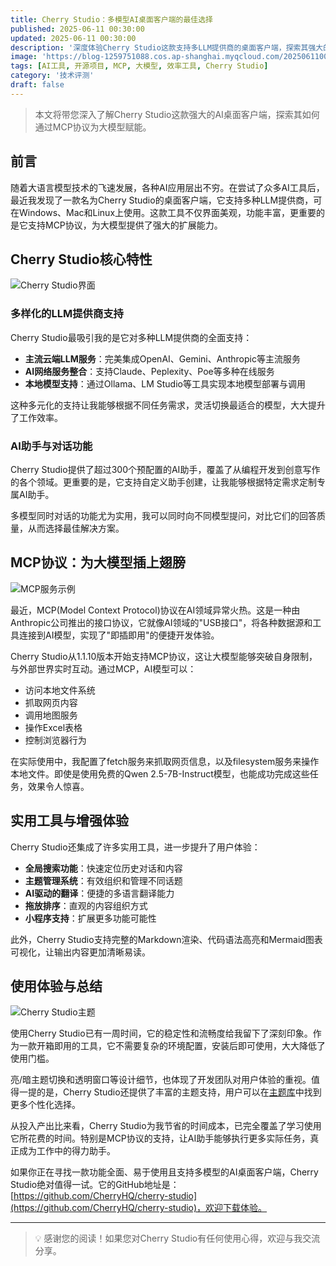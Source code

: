 ```yaml
---
title: Cherry Studio：多模型AI桌面客户端的最佳选择
published: 2025-06-11 00:30:00
updated: 2025-06-11 00:30:00
description: '深度体验Cherry Studio这款支持多LLM提供商的桌面客户端，探索其强大的MCP协议支持和丰富的功能生态。'
image: 'https://blog-1259751088.cos.ap-shanghai.myqcloud.com/20250611005902963.png?imageSlim'
tags: [AI工具, 开源项目, MCP, 大模型, 效率工具, Cherry Studio]
category: '技术评测'
draft: false
---
```


> 本文将带您深入了解Cherry Studio这款强大的AI桌面客户端，探索其如何通过MCP协议为大模型赋能。

## 前言

随着大语言模型技术的飞速发展，各种AI应用层出不穷。在尝试了众多AI工具后，最近我发现了一款名为Cherry Studio的桌面客户端，它支持多种LLM提供商，可在Windows、Mac和Linux上使用。这款工具不仅界面美观，功能丰富，更重要的是它支持MCP协议，为大模型提供了强大的扩展能力。

## Cherry Studio核心特性

![Cherry Studio界面](https://blog-1259751088.cos.ap-shanghai.myqcloud.com/20250611001314160.png?imageSlim)

### 多样化的LLM提供商支持

Cherry Studio最吸引我的是它对多种LLM提供商的全面支持：

- **主流云端LLM服务**：完美集成OpenAI、Gemini、Anthropic等主流服务
- **AI网络服务整合**：支持Claude、Peplexity、Poe等多种在线服务
- **本地模型支持**：通过Ollama、LM Studio等工具实现本地模型部署与调用

这种多元化的支持让我能够根据不同任务需求，灵活切换最适合的模型，大大提升了工作效率。

### AI助手与对话功能

Cherry Studio提供了超过300个预配置的AI助手，覆盖了从编程开发到创意写作的各个领域。更重要的是，它支持自定义助手创建，让我能够根据特定需求定制专属AI助手。

多模型同时对话的功能尤为实用，我可以同时向不同模型提问，对比它们的回答质量，从而选择最佳解决方案。

## MCP协议：为大模型插上翅膀

![MCP服务示例](https://blog-1259751088.cos.ap-shanghai.myqcloud.com/20250611001352442.png?imageSlim)

最近，MCP(Model Context Protocol)协议在AI领域异常火热。这是一种由Anthropic公司推出的接口协议，它就像AI领域的"USB接口"，将各种数据源和工具连接到AI模型，实现了"即插即用"的便捷开发体验。

Cherry Studio从1.1.10版本开始支持MCP协议，这让大模型能够突破自身限制，与外部世界实时互动。通过MCP，AI模型可以：

- 访问本地文件系统
- 抓取网页内容
- 调用地图服务
- 操作Excel表格
- 控制浏览器行为

在实际使用中，我配置了fetch服务来抓取网页信息，以及filesystem服务来操作本地文件。即使是使用免费的Qwen 2.5-7B-Instruct模型，也能成功完成这些任务，效果令人惊喜。

## 实用工具与增强体验

Cherry Studio还集成了许多实用工具，进一步提升了用户体验：

- **全局搜索功能**：快速定位历史对话和内容
- **主题管理系统**：有效组织和管理不同话题
- **AI驱动的翻译**：便捷的多语言翻译能力
- **拖放排序**：直观的内容组织方式
- **小程序支持**：扩展更多功能可能性

此外，Cherry Studio支持完整的Markdown渲染、代码语法高亮和Mermaid图表可视化，让输出内容更加清晰易读。

## 使用体验与总结

![Cherry Studio主题](https://blog-1259751088.cos.ap-shanghai.myqcloud.com/20250611001429813.png?imageSlim)

使用Cherry Studio已有一周时间，它的稳定性和流畅度给我留下了深刻印象。作为一款开箱即用的工具，它不需要复杂的环境配置，安装后即可使用，大大降低了使用门槛。

亮/暗主题切换和透明窗口等设计细节，也体现了开发团队对用户体验的重视。值得一提的是，Cherry Studio还提供了丰富的主题支持，用户可以在[主题库](https://cherrycss.com)中找到更多个性化选择。

从投入产出比来看，Cherry Studio为我节省的时间成本，已完全覆盖了学习使用它所花费的时间。特别是MCP协议的支持，让AI助手能够执行更多实际任务，真正成为工作中的得力助手。

如果你正在寻找一款功能全面、易于使用且支持多模型的AI桌面客户端，Cherry Studio绝对值得一试。它的GitHub地址是：[https://github.com/CherryHQ/cherry-studio](https://github.com/CherryHQ/cherry-studio)，欢迎下载体验。

---

> 💡 感谢您的阅读！如果您对Cherry Studio有任何使用心得，欢迎与我交流分享。